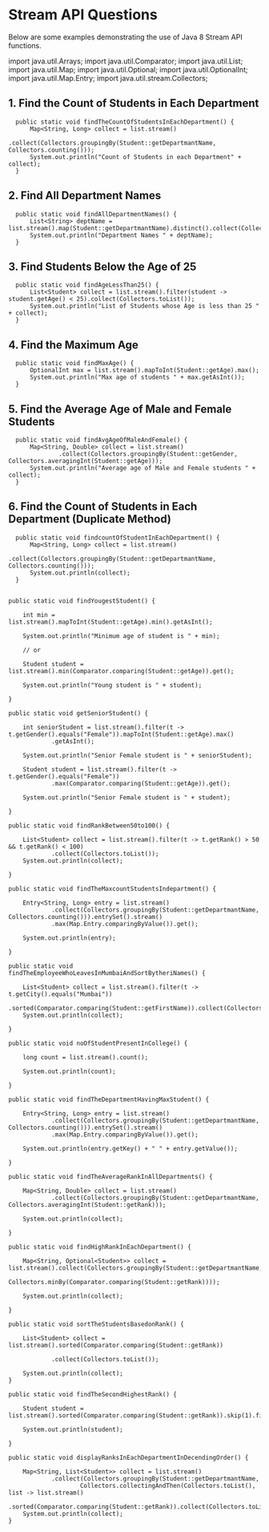# Stream API Questions

Below are some examples demonstrating the use of Java 8 Stream API functions.

import java.util.Arrays;
import java.util.Comparator;
import java.util.List;
import java.util.Map;
import java.util.Optional;
import java.util.OptionalInt;
import java.util.Map.Entry;
import java.util.stream.Collectors;

    
## 1. Find the Count of Students in Each Department

      public static void findTheCountOfStudentsInEachDepartment() {
          Map<String, Long> collect = list.stream()
                  .collect(Collectors.groupingBy(Student::getDepartmantName, Collectors.counting()));
          System.out.println("Count of Students in each Department" + collect);
      }

## 2. Find All Department Names

      public static void findAllDepartmentNames() {
          List<String> deptName = list.stream().map(Student::getDepartmantName).distinct().collect(Collectors.toList());
          System.out.println("Department Names " + deptName);
      }
## 3. Find Students Below the Age of 25

      public static void findAgeLessThan25() {
          List<Student> collect = list.stream().filter(student -> student.getAge() < 25).collect(Collectors.toList());
          System.out.println("List of Students whose Age is less than 25 " + collect);
      }
## 4. Find the Maximum Age

      public static void findMaxAge() {
          OptionalInt max = list.stream().mapToInt(Student::getAge).max();
          System.out.println("Max age of students " + max.getAsInt());
      }
      
## 5. Find the Average Age of Male and Female Students

      public static void findAvgAgeOfMaleAndFemale() {
          Map<String, Double> collect = list.stream()
                  .collect(Collectors.groupingBy(Student::getGender, Collectors.averagingInt(Student::getAge)));
          System.out.println("Average age of Male and Female students " + collect);
      }

## 6. Find the Count of Students in Each Department (Duplicate Method)

      public static void findcountOfStudentInEachDepartment() {
          Map<String, Long> collect = list.stream()
                  .collect(Collectors.groupingBy(Student::getDepartmantName, Collectors.counting()));
          System.out.println(collect);
      }


    public static void findYougestStudent() {

        int min = list.stream().mapToInt(Student::getAge).min().getAsInt();

        System.out.println("Minimum age of student is " + min);

        // or

        Student student = list.stream().min(Comparator.comparing(Student::getAge)).get();

        System.out.println("Young student is " + student);

    }

    public static void getSeniorStudent() {

        int seniorStudent = list.stream().filter(t -> t.getGender().equals("Female")).mapToInt(Student::getAge).max()
                .getAsInt();

        System.out.println("Senior Female student is " + seniorStudent);

        Student student = list.stream().filter(t -> t.getGender().equals("Female"))
                .max(Comparator.comparing(Student::getAge)).get();

        System.out.println("Senior Female student is " + student);

    }

    public static void findRankBetween50to100() {

        List<Student> collect = list.stream().filter(t -> t.getRank() > 50 && t.getRank() < 100)
                .collect(Collectors.toList());
        System.out.println(collect);

    }

    public static void findTheMaxcountStudentsIndepartment() {

        Entry<String, Long> entry = list.stream()
                .collect(Collectors.groupingBy(Student::getDepartmantName, Collectors.counting())).entrySet().stream()
                .max(Map.Entry.comparingByValue()).get();

        System.out.println(entry);

    }

    public static void findTheEmployeeWhoLeavesInMumbaiAndSortBytheriNames() {

        List<Student> collect = list.stream().filter(t -> t.getCity().equals("Mumbai"))
                .sorted(Comparator.comparing(Student::getFirstName)).collect(Collectors.toList());
        System.out.println(collect);

    }

    public static void noOfStudentPresentInCollege() {

        long count = list.stream().count();

        System.out.println(count);

    }

    public static void findTheDepartmentHavingMaxStudent() {

        Entry<String, Long> entry = list.stream()
                .collect(Collectors.groupingBy(Student::getDepartmantName, Collectors.counting())).entrySet().stream()
                .max(Map.Entry.comparingByValue()).get();

        System.out.println(entry.getKey() + " " + entry.getValue());

    }

    public static void findTheAverageRankInAllDepartments() {

        Map<String, Double> collect = list.stream()
                .collect(Collectors.groupingBy(Student::getDepartmantName, Collectors.averagingInt(Student::getRank)));

        System.out.println(collect);

    }

    public static void findHighRankInEachDepartment() {

        Map<String, Optional<Student>> collect = list.stream().collect(Collectors.groupingBy(Student::getDepartmantName,
                Collectors.minBy(Comparator.comparing(Student::getRank))));

        System.out.println(collect);

    }

    public static void sortTheStudentsBasedonRank() {

        List<Student> collect = list.stream().sorted(Comparator.comparing(Student::getRank))

                .collect(Collectors.toList());

        System.out.println(collect);
    }

    public static void findTheSecondHighestRank() {

        Student student = list.stream().sorted(Comparator.comparing(Student::getRank)).skip(1).findFirst().get();

        System.out.println(student);

    }

    public static void displayRanksInEachDepartmentInDecendingOrder() {

        Map<String, List<Student>> collect = list.stream()
                .collect(Collectors.groupingBy(Student::getDepartmantName,
                        Collectors.collectingAndThen(Collectors.toList(), list -> list.stream()
                                .sorted(Comparator.comparing(Student::getRank)).collect(Collectors.toList()))));
        System.out.println(collect);
    }


